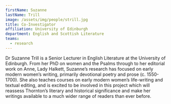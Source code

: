 ```yaml
---
firstName: Suzanne
lastName: Trill
image: /assets/img/people/strill.jpg
title: Co-Investigator
affiliation: University of Edinburgh
department: English and Scottish Literature
teams:
  - research
---
```


Dr Suzanne Trill is a Senior Lecturer in English Literature at the University of Edinburgh. From her PhD on women and the Psalms through to her editorial work on Anne, Lady Halkett, Suzanne’s research has focused on early modern women’s writing, primarily devotional poetry and prose (c. 1550-1700). She also teaches courses on early modern women’s life-writing and textual editing, and is excited to be involved in this project which will reassess Thornton’s literary and historical significance and make her writings available to a much wider range of readers than ever before.
